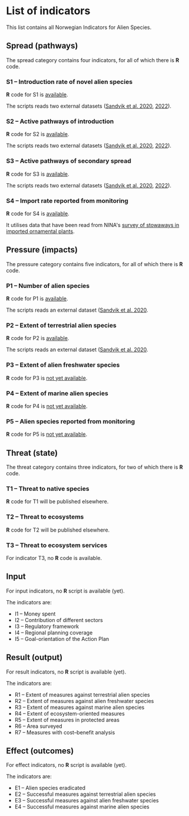 # List of indicators
This list contains all Norwegian Indicators for Alien Species.

## Spread (pathways)
The spread category contains four indicators, for all of which there is **R** code.

### S1 – Introduction rate of novel alien species
**R** code for S1 is [available](S1.R).

The scripts reads two external datasets ([Sandvik et al. 2020](https://doi.org/10.5061/dryad.8sf7m0cjc), [2022](https://doi.org/10.5061/dryad.4b8gthtg7)).

### S2 – Active pathways of introduction
**R** code for S2 is [available](S2.R).

The scripts reads two external datasets ([Sandvik et al. 2020](https://doi.org/10.5061/dryad.8sf7m0cjc), [2022](https://doi.org/10.5061/dryad.4b8gthtg7)).

### S3 – Active pathways of secondary spread
**R** code for S3 is [available](S3.R).

The scripts reads two external datasets ([Sandvik et al. 2020](https://doi.org/10.5061/dryad.8sf7m0cjc), [2022](https://doi.org/10.5061/dryad.4b8gthtg7)).

### S4 – Import rate reported from monitoring
**R** code for S4 is [available](S4.R).

It utilises data that have been read from NINA's [survey of stowaways in imported ornamental plants](https://view.nina.no/planteimport/).

## Pressure (impacts)
The pressure category contains five indicators, for all of which there is **R** code.

### P1 – Number of alien species
**R** code for P1 is [available](P1.R).

The scripts reads an external dataset ([Sandvik et al. 2020](https://doi.org/10.5061/dryad.8sf7m0cjc).

### P2 – Extent of terrestrial alien species
**R** code for P2 is [available](P2.R).

The scripts reads an external dataset ([Sandvik et al. 2020](https://doi.org/10.5061/dryad.8sf7m0cjc).

### P3 – Extent of alien freshwater species
**R** code for P3 is [not yet available](P3.R).

### P4 – Extent of marine alien species
**R** code for P4 is [not yet available](P4.R).

### P5 – Alien species reported from monitoring
**R** code for P5 is [not yet available](P5.R).

## Threat (state)
The threat category contains three indicators, for two of which there is **R** code.

### T1 – Threat to native species
**R** code for T1 will be published elsewhere.

### T2 – Threat to ecosystems
**R** code for T2 will be published elsewhere.

### T3 – Threat to ecosystem services
For indicator T3, no **R** code is available.

## Input
For input indicators, no **R** script is available (yet).

The indicators are:
* I1 – Money spent
* I2 – Contribution of different sectors
* I3 – Regulatory framework
* I4 – Regional planning coverage
* I5 – Goal-orientation of the Action Plan

## Result (output)
For result indicators, no **R** script is available (yet).

The indicators are:
* R1 – Extent of measures against terrestrial alien species
* R2 – Extent of measures against alien freshwater species
* R3 – Extent of measures against marine alien species
* R4 – Extent of ecosystem-oriented measures
* R5 – Extent of measures in protected areas
* R6 – Area surveyed
* R7 – Measures with cost–benefit analysis

## Effect (outcomes)
For effect indicators, no **R** script is available (yet).

The indicators are:
* E1 – Alien species eradicated
* E2 – Successful measures against terrestrial alien species
* E3 – Successful measures against alien freshwater species
* E4 – Successful measures against marine alien species
